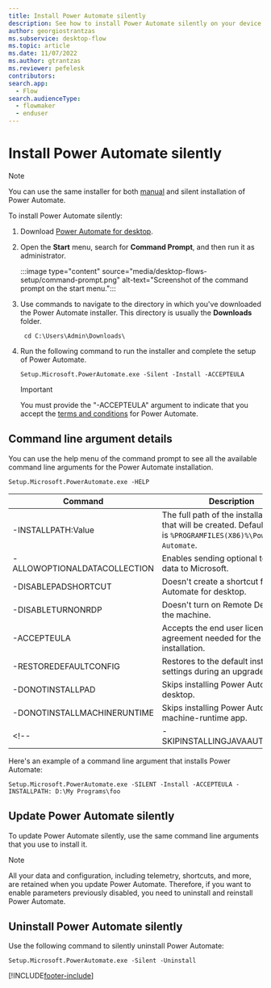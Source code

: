 ```yaml
---
title: Install Power Automate silently
description: See how to install Power Automate silently on your device.
author: georgiostrantzas
ms.subservice: desktop-flow
ms.topic: article
ms.date: 11/07/2022
ms.author: gtrantzas
ms.reviewer: pefelesk
contributors:
search.app: 
  - Flow 
search.audienceType: 
  - flowmaker
  - enduser
---
```


# Install Power Automate silently

>[!NOTE]
>You can use the same installer for both [manual](install.md) and silent installation of Power Automate.

To install Power Automate silently:

1. Download [Power Automate for desktop](https://go.microsoft.com/fwlink/?linkid=2102613).

1. Open the **Start** menu, search for **Command Prompt**, and then run it as administrator.

    :::image type="content" source="media/desktop-flows-setup/command-prompt.png" alt-text="Screenshot of the command prompt on the start menu.":::

1. Use commands to navigate to the directory in which you've downloaded the Power Automate installer. This directory is usually the **Downloads** folder.

   ```CMD
    cd C:\Users\Admin\Downloads\
   ```

1. Run the following command to run the installer and complete the setup of Power Automate.

   ```CMD
   Setup.Microsoft.PowerAutomate.exe -Silent -Install -ACCEPTEULA
   ```

   >[!IMPORTANT]
   > You must provide the "-ACCEPTEULA" argument to indicate that you accept the [terms and conditions](/dynamics365/legal/slt-power-automate-desktop) for Power Automate.

## Command line argument details

You can use the help menu of the command prompt to see all the available command line arguments for the Power Automate installation.

```CMD
Setup.Microsoft.PowerAutomate.exe -HELP
```

|Command|Description|
|----|----|
|-INSTALLPATH:Value|The full path of the installation folder that will be created. Default: <br />is `%PROGRAMFILES(X86)%\Power Automate`.|
|-ALLOWOPTIONALDATACOLLECTION|Enables sending optional telemetry data to Microsoft.|
|-DISABLEPADSHORTCUT|Doesn't create a shortcut for Power Automate for desktop.|
|-DISABLETURNONRDP|Doesn't turn on Remote Desktop on the machine.|
|-ACCEPTEULA|Accepts the end user license agreement needed for the installation.|
|-RESTOREDEFAULTCONFIG|Restores to the default installation settings during an upgrade.|
|-DONOTINSTALLPAD|Skips installing Power Automate for desktop.|
|-DONOTINSTALLMACHINERUNTIME|Skips installing Power Automate machine-runtime app.|
<!-- |-SKIPINSTALLINGJAVAAUTOMATION|Skips installing files that are required for enabling UI automation in Java applets.| -->

Here's an example of a command line argument that installs Power Automate:

```CMD
Setup.Microsoft.PowerAutomate.exe -SILENT -Install -ACCEPTEULA -INSTALLPATH: D:\My Programs\foo
```

## Update Power Automate silently

To update Power Automate silently, use the same command line arguments that you use to install it.

>[!NOTE]
>All your data and configuration, including telemetry, shortcuts, and more, are retained when you update Power Automate. Therefore, if you want to enable parameters previously disabled, you need to uninstall and reinstall Power Automate.

## Uninstall Power Automate silently

Use the following command to silently uninstall Power Automate:

```CMD
Setup.Microsoft.PowerAutomate.exe -Silent -Uninstall
```

[!INCLUDE[footer-include](../includes/footer-banner.md)]

